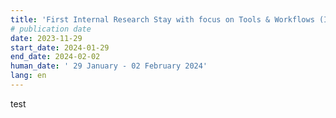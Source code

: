 ```yaml
---
title: 'First Internal Research Stay with focus on Tools & Workflows (IRS-1)'
# publication date
date: 2023-11-29
start_date: 2024-01-29
end_date: 2024-02-02
human_date: ' 29 January - 02 February 2024'
lang: en
---
```


test
